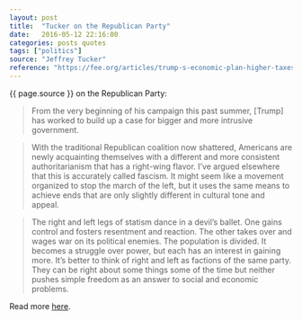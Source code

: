 ```yaml
---
layout: post
title:  "Tucker on the Republican Party"
date:   2016-05-12 22:16:00
categories: posts quotes
tags: ["politics"]
source: "Jeffrey Tucker"
reference: "https://fee.org/articles/trump-s-economic-plan-higher-taxes-higher-inflation-and-higher-minimum-wage/"
---
```


{{ page.source }} on the Republican Party:


> From the very beginning of his campaign this past summer, [Trump] has worked to build up a case for bigger and more intrusive government.

>With the traditional Republican coalition now shattered, Americans are newly acquainting themselves with a different and more consistent authoritarianism that has a right-wing flavor. I’ve argued elsewhere that this is accurately called fascism. It might seem like a movement organized to stop the march of the left, but it uses the same means to achieve ends that are only slightly different in cultural tone and appeal.

> The right and left legs of statism dance in a devil’s ballet. One gains control and fosters resentment and reaction. The other takes over and wages war on its political enemies. The population is divided. It becomes a struggle over power, but each has an interest in gaining more. It’s better to think of right and left as factions of the same party. They can be right about some things some of the time but neither pushes simple freedom as an answer to social and economic problems.

Read more [here]({{page.reference}}).
